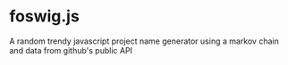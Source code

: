 foswig.js
=========

A random trendy javascript project name generator using a markov chain and data from github's public API
